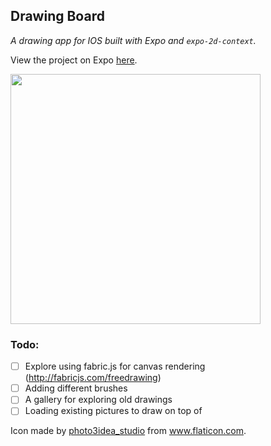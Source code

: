 ## Drawing Board
*A drawing app for IOS built with Expo and `expo-2d-context`.*

View the project on Expo [here](https://exp.host/@ztoben/drawing-board).

<img src="https://user-images.githubusercontent.com/4007345/52752180-8cd80a00-2fb7-11e9-80dc-38ffec5aa2a8.gif" height="400"/>

### Todo:
- [ ] Explore using fabric.js for canvas rendering (http://fabricjs.com/freedrawing)
- [ ] Adding different brushes
- [ ] A gallery for exploring old drawings
- [ ] Loading existing pictures to draw on top of

Icon made by [photo3idea_studio](https://www.flaticon.com/authors/photo3idea-studio) from www.flaticon.com.
